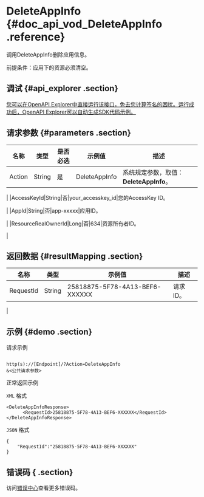 # DeleteAppInfo {#doc_api_vod_DeleteAppInfo .reference}

调用DeleteAppInfo删除应用信息。

前提条件：应用下的资源必须清空。

## 调试 {#api_explorer .section}

[您可以在OpenAPI Explorer中直接运行该接口，免去您计算签名的困扰。运行成功后，OpenAPI Explorer可以自动生成SDK代码示例。](https://api.aliyun.com/#product=vod&api=DeleteAppInfo&type=RPC&version=2017-03-21)

## 请求参数 {#parameters .section}

|名称|类型|是否必选|示例值|描述|
|--|--|----|---|--|
|Action|String|是|DeleteAppInfo|系统规定参数，取值：**DeleteAppInfo**。

 |
|AccessKeyId|String|否|your\_accesskey\_id|您的AccessKey ID。

 |
|AppId|String|否|app-xxxxx|应用ID。

 |
|ResourceRealOwnerId|Long|否|634|资源所有者ID。

 |

## 返回数据 {#resultMapping .section}

|名称|类型|示例值|描述|
|--|--|---|--|
|RequestId|String|25818875-5F78-4A13-BEF6-XXXXXX|请求ID。

 |

## 示例 {#demo .section}

请求示例

``` {#request_demo}

http(s)://[Endpoint]/?Action=DeleteAppInfo
&<公共请求参数>

```

正常返回示例

`XML` 格式

``` {#xml_return_success_demo}
<DeleteAppInfoResponse>
	  <RequestId>25818875-5F78-4A13-BEF6-XXXXXX</RequestId>
</DeleteAppInfoResponse>
```

`JSON` 格式

``` {#json_return_success_demo}
{
	"RequestId":"25818875-5F78-4A13-BEF6-XXXXXX"
}
```

## 错误码 { .section}

访问[错误中心](https://error-center.aliyun.com/status/product/vod)查看更多错误码。

